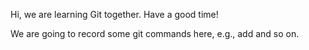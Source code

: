 Hi, we are learning Git together.
Have a good time!

We are going to record some git commands here, e.g., add and so on.
